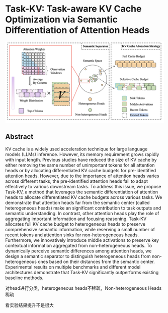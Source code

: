 # Task-KV: Task-aware KV Cache Optimization via Semantic Differentiation of Attention Heads

<p align="center">
<img src="fig6.png" width="600" title="blank">
</p>

## Abstract

KV cache is a widely used acceleration technique for large language models
(LLMs) inference. However, its memory requirement grows rapidly with input
length. Previous studies have reduced the size of KV cache by either removing
the same number of unimportant tokens for all attention heads or by allocating
differentiated KV cache budgets for pre-identified attention heads. However,
due to the importance of attention heads varies across different tasks, the
pre-identified attention heads fail to adapt effectively to various downstream
tasks. To address this issue, we propose Task-KV, a method that leverages the
semantic differentiation of attention heads to allocate differentiated KV cache
budgets across various tasks. We demonstrate that attention heads far from the
semantic center (called heterogeneous heads) make an significant contribution
to task outputs and semantic understanding. In contrast, other attention heads
play the role of aggregating important information and focusing reasoning.
Task-KV allocates full KV cache budget to heterogeneous heads to preserve
comprehensive semantic information, while reserving a small number of recent
tokens and attention sinks for non-heterogeneous heads. Furthermore, we
innovatively introduce middle activations to preserve key contextual
information aggregated from non-heterogeneous heads. To dynamically perceive
semantic differences among attention heads, we design a semantic separator to
distinguish heterogeneous heads from non-heterogeneous ones based on their
distances from the semantic center. Experimental results on multiple benchmarks
and different model architectures demonstrate that Task-KV significantly
outperforms existing baseline methods.

对head进行分类，heterogeneous heads不稀疏，Non-heterogeneous Heads稀疏

看实验结果提升不是很大